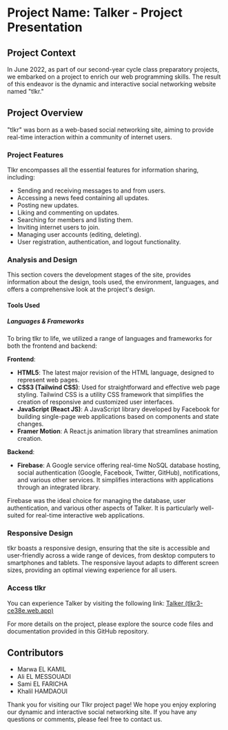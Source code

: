 # Project Name: Talker - Project Presentation

## Project Context

In June 2022, as part of our second-year cycle class preparatory projects, we embarked on a project to enrich our web programming skills. The result of this endeavor is the dynamic and interactive social networking website named "tlkr."

## Project Overview

"tlkr" was born as a web-based social networking site, aiming to provide real-time interaction within a community of internet users. 

### Project Features

Tlkr encompasses all the essential features for information sharing, including:

- Sending and receiving messages to and from users.
- Accessing a news feed containing all updates.
- Posting new updates.
- Liking and commenting on updates.
- Searching for members and listing them.
- Inviting internet users to join.
- Managing user accounts (editing, deleting).
- User registration, authentication, and logout functionality.


### Analysis and Design

This section covers the development stages of the site, provides information about the design, tools used, the environment, languages, and offers a comprehensive look at the project's design.

#### Tools Used

##### Languages & Frameworks

To bring tlkr to life, we utilized a range of languages and frameworks for both the frontend and backend:

**Frontend**:

- **HTML5**: The latest major revision of the HTML language, designed to represent web pages.
- **CSS3 (Tailwind CSS)**: Used for straightforward and effective web page styling. Tailwind CSS is a utility CSS framework that simplifies the creation of responsive and customized user interfaces.
- **JavaScript (React JS)**: A JavaScript library developed by Facebook for building single-page web applications based on components and state changes.
- **Framer Motion**: A React.js animation library that streamlines animation creation.

**Backend**:

- **Firebase**: A Google service offering real-time NoSQL database hosting, social authentication (Google, Facebook, Twitter, GitHub), notifications, and various other services. It simplifies interactions with applications through an integrated library.

Firebase was the ideal choice for managing the database, user authentication, and various other aspects of Talker. It is particularly well-suited for real-time interactive web applications.

### Responsive Design
tlkr boasts a responsive design, ensuring that the site is accessible and user-friendly across a wide range of devices, from desktop computers to smartphones and tablets. The responsive layout adapts to different screen sizes, providing an optimal viewing experience for all users.

### Access tlkr

You can experience Talker by visiting the following link: [Talker (tlkr3-ce38e.web.app)](https://tlkr3-ce38e.web.app)

For more details on the project, please explore the source code files and documentation provided in this GitHub repository.

## Contributors

- Marwa EL KAMIL
- Ali EL MESSOUADI
- Sami EL FARICHA
- Khalil HAMDAOUI

Thank you for visiting our Tlkr project page! We hope you enjoy exploring our dynamic and interactive social networking site. If you have any questions or comments, please feel free to contact us.
